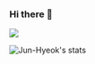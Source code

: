 ### Hi there 👋
![](https://komarev.com/ghpvc/?username=jun-hyeok)

![Jun-Hyeok's stats](https://github-readme-stats.vercel.app/api?username=jun-hyeok&show_icons=true&theme=dracula&count_private=true)
<!--
**jun-hyeok/jun-hyeok** is a ✨ _special_ ✨ repository because its `README.md` (this file) appears on your GitHub profile.

Here are some ideas to get you started:

- 🔭 I’m currently working on ...
- 🌱 I’m currently learning ...
- 👯 I’m looking to collaborate on ...
- 🤔 I’m looking for help with ...
- 💬 Ask me about ...
- 📫 How to reach me: ...
- 😄 Pronouns: ...
- ⚡ Fun fact: ...
-->

